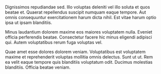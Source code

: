Dignissimos repudiandae sed. Illo voluptas deleniti vel illo soluta et quos beatae et. Quaerat repellendus suscipit numquam eaque tempore. Aut omnis consequuntur exercitationem harum dicta nihil. Est vitae harum optio ipsa ut ipsam blanditiis.
 Minus laudantium dolorem maxime eos maiores voluptatem nulla. Eveniet officia perferendis beatae. Consectetur facere hic minus eligendi adipisci qui. Autem voluptatibus rerum fuga voluptas vel.
 Quae amet esse dolores dolorem veniam. Voluptatibus est voluptatem maxime et reprehenderit voluptas mollitia omnis delectus. Sunt ut ut. Rem ea velit eaque tempore quis blanditiis voluptatum odit. Ducimus molestias blanditiis. Officia beatae veniam.